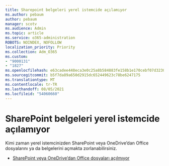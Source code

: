 ```yaml
---
title: Sharepoint belgeleri yerel istemcide açılamıyor
ms.author: pebaum
author: pebaum
manager: scotv
ms.audience: Admin
ms.topic: article
ms.service: o365-administration
ROBOTS: NOINDEX, NOFOLLOW
localization_priority: Priority
ms.collection: Adm_O365
ms.custom:
- "9000131"
- "1827"
ms.openlocfilehash: e63cadee448eca3e0c25a8b584883fe158b1e170cebf07d32301ac9cede51ab2
ms.sourcegitcommit: b5f7da89a650d2915dc652449623c78be6247175
ms.translationtype: MT
ms.contentlocale: tr-TR
ms.lasthandoff: 08/05/2021
ms.locfileid: "54060660"
---
```

# <a name="unable-to-open-sharepoint-documents-in-local-client"></a>SharePoint belgeleri yerel istemcide açılamıyor

Kimi zaman yerel istemcinizden SharePoint veya OneDrive’dan Office dosyalarını ya da belgelerini açmakta zorlanabilirsiniz.

- [SharePoint veya OneDrive’dan Office dosyaları açılmıyor](https://docs.microsoft.com/sharepoint/troubleshoot/administration/cant-open-office-files)
